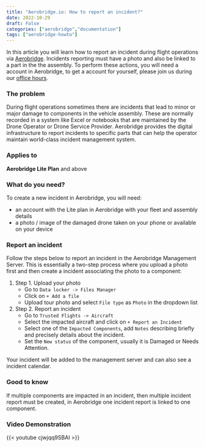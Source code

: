 ```yaml
---
title: "Aerobridge.io: How to report an incident?"
date: 2022-10-29
draft: False
categories: ["aerobridge","documentation"]
tags: ["aerobridge-howto"]
---
```


In this article you will learn how to report an incident during flight operations via [Aerobridge](https://aerobridge.io). Incidents reporting must have a photo and also be linked to a part in the the assembly. To perform these actions, you will need a account in Aerobridge, to get a account for yourself, please join us during our [office hours](https://outlook.office365.com/owa/calendar/AerobridgePro@openskies.sh/bookings/).
<!--more-->
### The problem 
During flight operations sometimes there are incidents that lead to minor or major damage to components in the vehicle assembly. These are normally recorded in a system like Excel or notebooks that are maintained by the Drone Operator or Drone Service Provider. Aerobridge provides the digital infrastructure to report incidents to specific parts that can help the operator maintain world-class incident management system.

### Applies to 
**Aerobridge Lite Plan** and above

### What do you need? 
To create a new incident in Aerobridge, you will need:

- an account with the Lite plan in Aerobridge with your fleet and assembly details
- a photo / image of the damaged drone taken on your phone or available on your device

### Report an incident
Follow the steps below to report an incident in the Aerobridge Management Server. This is essentially a two-step process where you upload a photo first and then create a incident associating the photo to a component: 

1. Step 1. Upload your photo
    - Go to ```Data locker -> Files Manager```
    - Click on ```+ Add a file```
    - Upload tour photo and select ```File type``` as ```Photo``` in the dropdown list
2. Step 2. Report an incident
    - Go to ```Trusted Flights -> Aircraft```
    - Select the impacted aircraft and click on ```+ Report an Incident```
    - Select one of the ```Impacted Components```, add ```Notes``` describing briefly and precisely details about the incident.     
    - Set the ```New status``` of the component, usually it is Damaged or Needs Attention. 

Your incident will be added to the management server and can also see a incident calendar.

### Good to know
If multiple components are impacted in an incident, then multiple incident report must be created, in Aerobridge one incident report is linked to one component.


### Video Demonstration
{{< youtube cjwjqq9SBAI >}}

